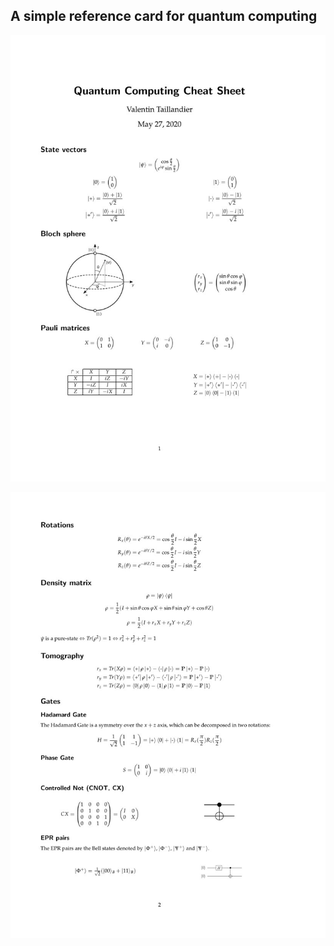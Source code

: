 ## A simple reference card for quantum computing
![first page](cheatsheet1.jpg)

![second page](cheatsheet2.jpg)
